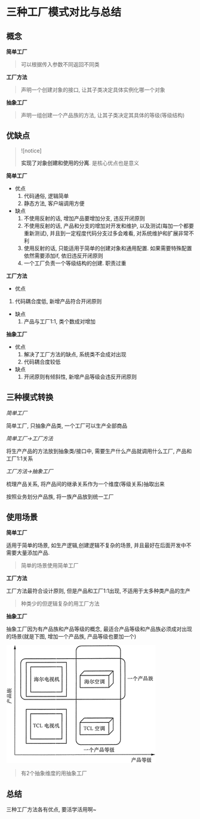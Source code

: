 # 三种工厂模式对比与总结

## 概念

**简单工厂**

>   可以根据传入参数不同返回不同类

**工厂方法**

>   声明一个创建对象的接口, 让其子类决定具体实例化哪一个对象

**抽象工厂**

>   声明一组创建一个产品族的方法, 让其子类决定其具体的等级(等级结构)



## 优缺点

>   ![notice]
>
>   **实现了对象创建和使用的分离**. 是核心优点也是意义

**简单工厂**

*   优点
    1.  代码通俗, 逻辑简单
    2.  静态方法, 客户端调用方便
*   缺点
    1.  不使用反射的话, 增加产品要增加分支, 违反开闭原则
    2.  不使用反射的话, 产品和分支的增加对开发和维护, 以及测试(每加一个都要重新测试), 并且到一定程度代码分支过多会难看, 对系统维护和扩展非常不利
    3.  使用反射的话, 只能适用于简单的创建对象和通用配置. 如果需要特殊配置依然需要添加if, 依旧违反开闭原则
    5.  一个工厂负责一个等级结构的创建. 职责过重

**工厂方法**

*   优点

  1.  代码耦合度低, 新增产品符合开闭原则
*   缺点
    1.  产品与工厂1:1, 类个数成对增加

**抽象工厂**

*   优点
    1.  解决了工厂方法的缺点, 系统类不会成对出现
    2.  代码耦合度较低
*   缺点
    1.  开闭原则有倾斜性, 新增产品等级会违反开闭原则



## 三种模式转换

*简单工厂*

简单工厂, 只抽象产品类, 一个工厂可以生产全部商品

*简单工厂->工厂方法*

将生产产品的方法放到抽象类/接口中, 需要生产什么产品就调用什么工厂, 产品和工厂1:1关系

*工厂方法->抽象工厂*

梳理产品关系, 将产品间的继承关系作为一个维度(等级关系)抽取出来

按照业务划分产品族, 将一族产品放到统一工厂



## 使用场景

**简单工厂**

适用于简单的场景, 如生产逻辑,创建逻辑不复杂的场景, 并且最好在后面开发中不需要大量添加产品.

>   简单的场景使用简单工厂

**工厂方法**

工厂方法最符合设计原则, 但是产品和工厂1:1出现, 不适用于太多种类产品的生产

>   种类少的但逻辑复杂的用工厂方法

**抽象工厂**

抽象工厂因为有产品族和产品等级的概念, 最适合产品等级和产品族必须成对出现的场景(就是下图, 增加一个产品族, 产品等级也要加一个)

![电器工厂的产品等级与产品族](三种工厂模式对比与总结.assets/3-1Q1141559151S.gif)

>   有2个抽象维度的用抽象工厂



## 总结

三种工厂方法各有优点, 要活学活用啊~